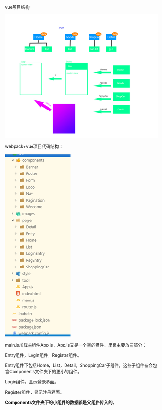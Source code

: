 vue项目结构



![](./images/vue电商项目结构.jpg)





webpack+vue项目代码结构：

![](./images/38.png)



main.js加载主组件App.js，App.js又是一个空的组件，里面主要放三部分：

Entry组件，Login组件，Register组件。

Entry组件下包括Home，List，Detail，ShoppingCar子组件，这些子组件有会包含Components文件夹下的更小的组件。

Login组件，显示登录界面。

Register组件，显示注册界面。



**Components文件夹下的小组件的数据都是父组件传入的。**













